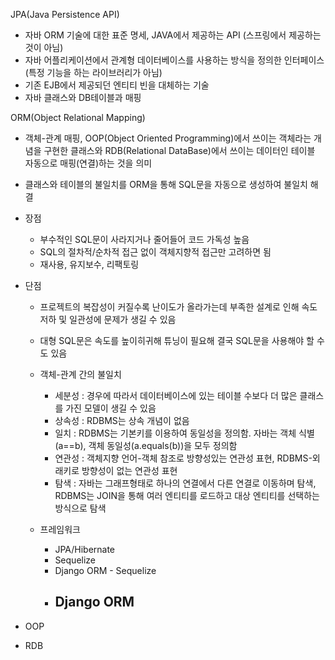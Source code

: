 JPA(Java Persistence API)
- 자바 ORM 기술에 대한 표준 명세, JAVA에서 제공하는 API (스프링에서 제공하는것이 아님)
- 자바 어플리케이션에서 관계형 데이터베이스를 사용하는 방식을 정의한 인터페이스(특정 기능을 하는 라이브러리가 아님)
- 기존 EJB에서 제공되던 엔티티 빈을 대체하는 기술
- 자바 클래스와 DB테이블과 매핑
  
ORM(Object Relational Mapping)
- 객체-관계 매핑, OOP(Object Oriented Programming)에서 쓰이는 객체라는 개념을 구현한 클래스와 RDB(Relational DataBase)에서 
    쓰이는 데이터인 테이블 자동으로 매핑(연결)하는 것을 의미
- 클래스와 테이블의 불일치를 ORM을 통해 SQL문을 자동으로 생성하여 불일치 해결
- 장점
  - 부수적인 SQL문이 사라지거나 줄어들어 코드 가독성 높음
  - SQL의 절차적/순차적 접근 없이 객체지향적 접근만 고려하면 됨
  - 재사용, 유지보수, 리팩토링
  
- 단점
  - 프로젝트의 복잡성이 커질수록 난이도가 올라가는데 부족한 설계로 인해 속도 저하 및 일관성에 문제가 생길 수 있음
  - 대형 SQL문은 속도를 높이히귀해 튜닝이 필요해 결국 SQL문을 사용해야 할 수도 있음
  - 객체-관계 간의 불일치
    - 세분성 : 경우에 따라서 데이터베이스에 있는 테이블 수보다 더 많은 클래스를 가진 모델이 생길 수 있음
    - 상속성 : RDBMS는 상속 개념이 없음
    - 일치 : RDBMS는 기본키를 이용하여 동일성을 정의함. 자바는 객체 식별(a==b), 객체 동일성(a.equals(b))을 모두 정의함
    - 연관성 : 객체지향 언어-객체 참조로 방향성있는 연관성 표현, RDBMS-외래키로 방향성이 없는 연관성 표현
    - 탐색 : 자바는 그래프형태로 하나의 연결에서 다른 연결로 이동하며 탐색, RDBMS는 JOIN을 통해 여러 엔티티를 로드하고 대상 엔티티를 선택하는 방식으로 탐색

  - 프레임워크
    - JPA/Hibernate
    - Sequelize
    - Django ORM
                                                                                                                                                                                                                                                                                                                                                                                                                                                                                                                                                                                                                                                                                                                                                                                                                                                                                                                                                                                                                                                                                                                                                                                                                                                                                                           - Sequelize
    - Django ORM                    
      - 
      
  
  
  
- OOP


- RDB

